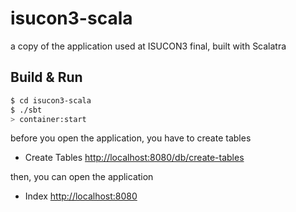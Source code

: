 isucon3-scala
=============

a copy of the application used at ISUCON3 final, built with Scalatra

## Build & Run

```sh
$ cd isucon3-scala
$ ./sbt
> container:start
```

before you open the application, you have to create tables

* Create Tables
[http://localhost:8080/db/create-tables](http://localhost:8080/db/create-tables)

then, you can open the application

* Index
[http://localhost:8080](http://localhost:8080)
